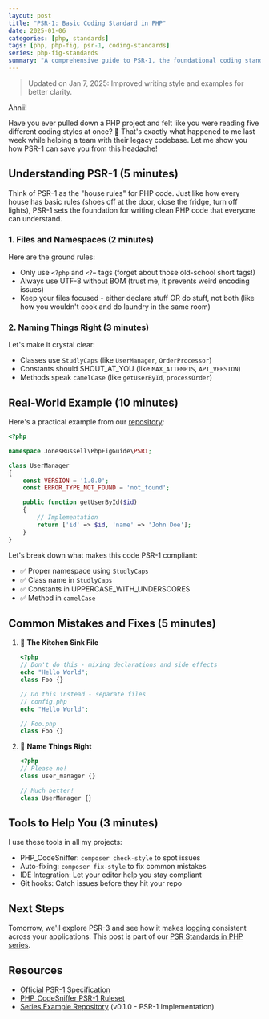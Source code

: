 ```yaml
---
layout: post
title: "PSR-1: Basic Coding Standard in PHP"
date: 2025-01-06
categories: [php, standards]
tags: [php, php-fig, psr-1, coding-standards]
series: php-fig-standards
summary: "A comprehensive guide to PSR-1, the foundational coding standard for PHP that establishes basic rules for files, namespaces, classes, and methods to improve code consistency and maintainability."
---
```


> Updated on Jan 7, 2025: Improved writing style and examples for better clarity.

Ahnii!

Have you ever pulled down a PHP project and felt like you were reading five different coding styles at once? 🤔 That's exactly what happened to me last week while helping a team with their legacy codebase. Let me show you how PSR-1 can save you from this headache!

## Understanding PSR-1 (5 minutes)

Think of PSR-1 as the "house rules" for PHP code. Just like how every house has basic rules (shoes off at the door, close the fridge, turn off lights), PSR-1 sets the foundation for writing clean PHP code that everyone can understand.

### 1. Files and Namespaces (2 minutes)

Here are the ground rules:
- Only use `<?php` and `<?=` tags (forget about those old-school short tags!)
- Always use UTF-8 without BOM (trust me, it prevents weird encoding issues)
- Keep your files focused - either declare stuff OR do stuff, not both (like how you wouldn't cook and do laundry in the same room)

### 2. Naming Things Right (3 minutes)

Let's make it crystal clear:
- Classes use `StudlyCaps` (like `UserManager`, `OrderProcessor`)
- Constants should SHOUT_AT_YOU (like `MAX_ATTEMPTS`, `API_VERSION`)
- Methods speak `camelCase` (like `getUserById`, `processOrder`)

## Real-World Example (10 minutes)

Here's a practical example from our [repository](https://github.com/jonesrussell/php-fig-guide/blob/main/src/PSR1/UserManager.php):

```php
<?php

namespace JonesRussell\PhpFigGuide\PSR1;

class UserManager
{
    const VERSION = '1.0.0';
    const ERROR_TYPE_NOT_FOUND = 'not_found';

    public function getUserById($id)
    {
        // Implementation
        return ['id' => $id, 'name' => 'John Doe'];
    }
}
```

Let's break down what makes this code PSR-1 compliant:
- ✅ Proper namespace using `StudlyCaps`
- ✅ Class name in `StudlyCaps`
- ✅ Constants in UPPERCASE_WITH_UNDERSCORES
- ✅ Method in `camelCase`

## Common Mistakes and Fixes (5 minutes)

1. 🚫 **The Kitchen Sink File**
   ```php
   <?php
   // Don't do this - mixing declarations and side effects
   echo "Hello World";
   class Foo {}

   // Do this instead - separate files
   // config.php
   echo "Hello World";
   
   // Foo.php
   class Foo {}
   ```

2. 🎯 **Name Things Right**
   ```php
   <?php
   // Please no!
   class user_manager {}
   
   // Much better!
   class UserManager {}
   ```

## Tools to Help You (3 minutes)

I use these tools in all my projects:
- PHP_CodeSniffer: `composer check-style` to spot issues
- Auto-fixing: `composer fix-style` to fix common mistakes
- IDE Integration: Let your editor help you stay compliant
- Git hooks: Catch issues before they hit your repo

## Next Steps

Tomorrow, we'll explore PSR-3 and see how it makes logging consistent across your applications. This post is part of our [PSR Standards in PHP series](/blog/psr-standards-in-php-practical-guide-for-developers).

## Resources

- [Official PSR-1 Specification](https://www.php-fig.org/psr/psr-1/)
- [PHP_CodeSniffer PSR-1 Ruleset](https://github.com/squizlabs/PHP_CodeSniffer/blob/master/src/Standards/PSR1/ruleset.xml)
- [Series Example Repository](https://github.com/jonesrussell/php-fig-guide) (v0.1.0 - PSR-1 Implementation) 